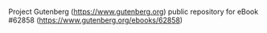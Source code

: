 Project Gutenberg (https://www.gutenberg.org) public repository for eBook #62858 (https://www.gutenberg.org/ebooks/62858)
